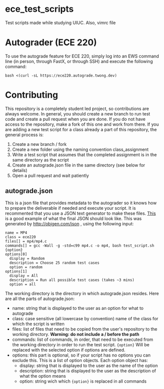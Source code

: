 # ece_test_scripts
Test scripts made while studying UIUC.
Also, vimrc file

# Autograder (ECE 220)
To use the autograde feature for ECE 220, simply log into an EWS command line (in person, through FastX, or through SSH) and execute the following command:

`bash <(curl -sL https://ece220.autograde.twong.dev)`

# Contributing
This repository is a completely student led project, so contributions are always welcome. In general, you should create a new branch to run test code and create a pull request when you are done. If you do not have access to the repository, make a fork of this one and work from there. If you are adding a new test script for a class already a part of this repository, the general process is:

1. Create a new branch / fork
2. Create a new folder using the naming convention class_assignment
3. Write a test script that assumes that the completed assignment is in the same directory as the script
4. Create an autograde.json file in the same directory (see below for details)
5. Open a pull request and wait patiently

## autograde.json
This is a json file that provides metadata to the autograder so it knows how to prepare the deliverable if needed and execute your script. It is recommented that you use a JSON text generator to make these files. [This](ece220_mp4/autograde.json) is a good example of what the final JSON should look like. This was generated by http://objgen.com/json , using the following input:
```
name = MP4
class = ece220
files[] = mp4/mp4.c
commands[] = gcc -Wall -g -std=c99 mp4.c -o mp4, bash test_script.sh {option}
options[0]
  display = Random
  description = Choose 25 random test cases
  option = random
options[1]
  display = All
  description = Run all possible test cases (takes ~3 mins)
  option = all
```

The working directory is the directory in which autograde.json resides. Here are all the parts of autograde.json:
* name: string that is displayed to the user as an option for what to autograde
* class: case sensitive (all lowercase by convention) name of the class for which the script is written
* files: list of files that need to be copied from the user's repository to the working directory. **Warning: do not include a / before the path** 
* commands: list of commands, in order, that need to be executed from the working directory in order to run the test script. `{option}` Will be replaced with the selected option if options are defined.
* options: this part is optional, so if your script has no options you can exclude this. This is a list of option objects. Each option object has:
  * display: string that is displayed to the user as the name of the option
  * description: string that is displayed to the user as the description of what the option means
  * option: string wich which `{option}` is replaced in all commands
